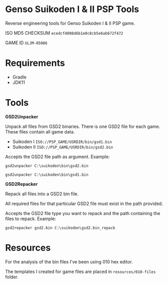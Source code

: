 # Genso Suikoden I & II PSP Tools

Reverse engineering tools for Genso Suikoden I & II PSP game.

ISO MD5 CHECKSUM
`ecedcf4008d6b1e0c8cb5e6ab672f472`

GAME ID
`ULJM-05086`

# Requirements

* Gradle
* JDK11

# Tools

**GSD2Unpacker**

Unpack all files from GSD2 binaries. There is one GSD2 file for each game. These files contain all game data.

* Suikoden I `ISO://PSP_GAME/USRDIR/bin/gsd1.bin`
* Suikoden II `ISO://PSP_GAME/USRDIR/bin/gsd2.bin`

Accepts the GSD2 file path as argument. Example:

`gsd2unpacker C:\suikoden\bin\gsd2.bin`

`gsd2unpacker C:\suikoden\bin\gsd1.bin`

**GSD2Repacker**

Repack all files into a GSD2 bin file.

All required files for that particular GSD2 file must exist in the path provided.

Accepts the GSD2 file type you want to repack and the path containing the files to repack. Example:

`gsd2repacker gsd2.bin C:\suikoden\gsd2.bin_repack`

# Resources

For the analysis of the bin files I've been using 010 hex editor.

The templates I created for game files are placed in `resources/010-files` folder.